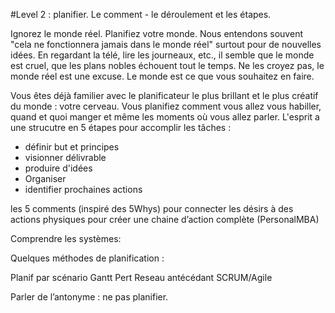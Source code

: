 #Level 2 : planifier. 
Le comment - le déroulement et les étapes.  

Ignorez le monde réel. Planifiez votre monde. 
Nous entendons souvent "cela ne fonctionnera jamais dans le monde réel" surtout pour de nouvelles idées. En regardant la télé, lire les journeaux, etc., il semble que le monde est cruel, que les plans nobles échouent tout le temps. Ne les croyez pas, le monde réel est une excuse. Le monde est ce que vous souhaitez en faire. 


Vous êtes déjà familier avec le planificateur le plus brillant et le plus créatif du monde : votre cerveau. 
Vous planifiez comment vous allez vous habiller, quand et quoi manger et même les moments où vous allez parler. L'esprit a une strucutre en 5 étapes pour accomplir les tâches : 

- définir but et principes
- visionner délivrable
- produire d'idées
- Organiser
- identifier prochaines actions 



les 5 comments (inspiré des 5Whys) pour connecter les désirs à des actions physiques pour créer une chaine d’action complète (PersonalMBA)


Comprendre les systèmes: 


Quelques méthodes de planification : 
 
Planif par scénario 
Gantt
Pert
Reseau antécédant
SCRUM/Agile




Parler de l’antonyme : ne pas planifier.

